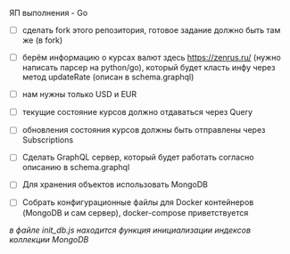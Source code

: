 ЯП выполнения - Go


- [ ] сделать fork этого репозитория, готовое задание должно быть там же (в fork)
- [ ] берём информацию о курсах валют здесь https://zenrus.ru/ (нужно написать парсер на python/go), который будет класть инфу через метод updateRate (описан в schema.graphql)
- [ ] нам нужны только USD и EUR
- [ ] текущие состояние курсов должно отдаваться через Query
- [ ] обновления состояния курсов должны быть отправлены через Subscriptions
- [ ] Сделать GraphQL сервер, который будет работать согласно описанию в schema.graphql
- [ ] Для хранения объектов использовать MongoDB
- [ ] Собрать конфигурационные файлы для Docker контейнеров (MongoDB и сам сервер), docker-compose приветствуется


_в файле init_db.js находится функция инициализации индексов коллекции MongoDB_  